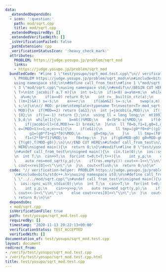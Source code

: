 ```yaml
---
data:
  _extendedDependsOn:
  - icon: ':question:'
    path: mod/sqrt.cpp
    title: mod/sqrt.cpp
  _extendedRequiredBy: []
  _extendedVerifiedWith: []
  _isVerificationFailed: false
  _pathExtension: cpp
  _verificationStatusIcon: ':heavy_check_mark:'
  attributes:
    PROBLEM: https://judge.yosupo.jp/problem/sqrt_mod
    links:
    - https://judge.yosupo.jp/problem/sqrt_mod
  bundledCode: "#line 1 \"test/yosupo/sqrt_mod.test.cpp\"\n// verification-helper:\
    \ PROBLEM https://judge.yosupo.jp/problem/sqrt_mod\n\n#include<bits/stdc++.h>\n\
    using namespace std;\n\n#define call_from_test\n#line 1 \"mod/sqrt.cpp\"\n\n#line\
    \ 3 \"mod/sqrt.cpp\"\nusing namespace std;\n#endif\n//BEGIN CUT HERE\ntemplate<typename\
    \ T>\nint jacobi(T a,T m){\n  int s=1;\n  if(a<0) a=a%m+m;\n  while(m>1){\n  \
    \  a%=m;\n    if(a==0) return 0;\n    int r=__builtin_ctz(a);\n    if((r&1) and\
    \ ((m+2)&4)) s=-s;\n    a>>=r;\n    if(a&m&2) s=-s;\n    swap(a,m);\n  }\n  return\
    \ s;\n}\n\n// MOD: prime\ntemplate<typename T>\nvector<T> mod_sqrt(T a,const T\
    \ MOD){\n  if(MOD==2) return {a&1};\n  int j=jacobi(a,MOD);\n  if(j== 0) return\
    \ {0};\n  if(j==-1) return {};\n\n  using ll = long long;\n  mt19937 mt;\n  ll\
    \ b,d;\n  while(1){\n    b=mt()%MOD;\n    d=(b*b-a)%MOD;\n    if(d<0) d+=MOD;\n\
    \    if(jacobi<ll>(d,MOD)==-1) break;\n  }\n\n  ll f0=b,f1=1,g0=1,g1=0;\n  for(ll\
    \ e=(MOD+1)>>1;e;e>>=1){\n    if(e&1){\n      ll tmp=(g0*f0+d*((g1*f1)%MOD))%MOD;\n\
    \      g1=(g0*f1+g1*f0)%MOD;\n      g0=tmp;\n    }\n    ll tmp=(f0*f0+d*((f1*f1)%MOD))%MOD;\n\
    \    f1=(2*f0*f1)%MOD;\n    f0=tmp;\n  }\n  if(g0>MOD-g0) g0=MOD-g0;\n  return\
    \ {T(g0),T(MOD-g0)};\n}\n//END CUT HERE\n#ifndef call_from_test\n//INSERT ABOVE\
    \ HERE\nsigned main(){\n  return 0;\n}\n#endif\n#line 8 \"test/yosupo/sqrt_mod.test.cpp\"\
    \n#undef call_from_test\n\nsigned main(){\n  cin.tie(0);\n  ios::sync_with_stdio(0);\n\
    \n  int T;\n  cin>>T;\n  for(int t=0;t<T;t++){\n    int y,p;\n    cin>>y>>p;\n\
    \    auto res=mod_sqrt(y,p);\n    if(res.empty()) cout<<-1<<\"\\n\";\n    else\
    \ cout<<res[0]<<\"\\n\";\n  }\n  cout<<flush;\n  return 0;\n}\n"
  code: "// verification-helper: PROBLEM https://judge.yosupo.jp/problem/sqrt_mod\n\
    \n#include<bits/stdc++.h>\nusing namespace std;\n\n#define call_from_test\n#include\
    \ \"../../mod/sqrt.cpp\"\n#undef call_from_test\n\nsigned main(){\n  cin.tie(0);\n\
    \  ios::sync_with_stdio(0);\n\n  int T;\n  cin>>T;\n  for(int t=0;t<T;t++){\n\
    \    int y,p;\n    cin>>y>>p;\n    auto res=mod_sqrt(y,p);\n    if(res.empty())\
    \ cout<<-1<<\"\\n\";\n    else cout<<res[0]<<\"\\n\";\n  }\n  cout<<flush;\n \
    \ return 0;\n}\n"
  dependsOn:
  - mod/sqrt.cpp
  isVerificationFile: true
  path: test/yosupo/sqrt_mod.test.cpp
  requiredBy: []
  timestamp: '2020-11-13 20:22:13+09:00'
  verificationStatus: TEST_ACCEPTED
  verifiedWith: []
documentation_of: test/yosupo/sqrt_mod.test.cpp
layout: document
redirect_from:
- /verify/test/yosupo/sqrt_mod.test.cpp
- /verify/test/yosupo/sqrt_mod.test.cpp.html
title: test/yosupo/sqrt_mod.test.cpp
---
```

